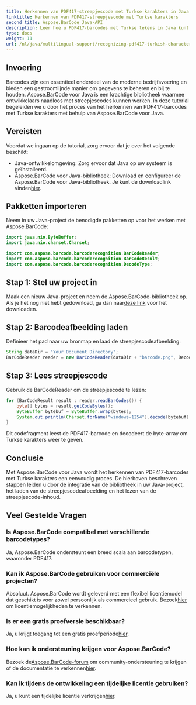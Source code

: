 ```yaml
---
title: Herkennen van PDF417-streepjescode met Turkse karakters in Java
linktitle: Herkennen van PDF417-streepjescode met Turkse karakters
second_title: Aspose.BarCode Java-API
description: Leer hoe u PDF417-barcodes met Turkse tekens in Java kunt herkennen met behulp van Aspose.BarCode. Eenvoudige integratie en krachtige decoderingsmogelijkheden.
type: docs
weight: 11
url: /nl/java/multilingual-support/recognizing-pdf417-turkish-characters/
---
```


## Invoering

Barcodes zijn een essentieel onderdeel van de moderne bedrijfsvoering en bieden een gestroomlijnde manier om gegevens te beheren en bij te houden. Aspose.BarCode voor Java is een krachtige bibliotheek waarmee ontwikkelaars naadloos met streepjescodes kunnen werken. In deze tutorial begeleiden we u door het proces van het herkennen van PDF417-barcodes met Turkse karakters met behulp van Aspose.BarCode voor Java.

## Vereisten

Voordat we ingaan op de tutorial, zorg ervoor dat je over het volgende beschikt:

- Java-ontwikkelomgeving: Zorg ervoor dat Java op uw systeem is geïnstalleerd.
-  Aspose.BarCode voor Java-bibliotheek: Download en configureer de Aspose.BarCode voor Java-bibliotheek. Je kunt de downloadlink vinden[hier](https://releases.aspose.com/barcode/java/).

## Pakketten importeren

Neem in uw Java-project de benodigde pakketten op voor het werken met Aspose.BarCode:

```java
import java.nio.ByteBuffer;
import java.nio.charset.Charset;

import com.aspose.barcode.barcoderecognition.BarCodeReader;
import com.aspose.barcode.barcoderecognition.BarCodeResult;
import com.aspose.barcode.barcoderecognition.DecodeType;
```

## Stap 1: Stel uw project in

 Maak een nieuw Java-project en neem de Aspose.BarCode-bibliotheek op. Als je het nog niet hebt gedownload, ga dan naar[deze link](https://releases.aspose.com/barcode/java/) voor het downloaden.

## Stap 2: Barcodeafbeelding laden

Definieer het pad naar uw bronmap en laad de streepjescodeafbeelding:

```java
String dataDir = "Your Document Directory";
BarCodeReader reader = new BarCodeReader(dataDir + "barcode.png", DecodeType.PDF_417);
```

## Stap 3: Lees streepjescode

Gebruik de BarCodeReader om de streepjescode te lezen:

```java
for (BarCodeResult result : reader.readBarCodes()) {
    byte[] bytes = result.getCodeBytes();
    ByteBuffer bytebuf = ByteBuffer.wrap(bytes);
    System.out.println(Charset.forName("windows-1254").decode(bytebuf).toString());
}
```

Dit codefragment leest de PDF417-barcode en decodeert de byte-array om Turkse karakters weer te geven.

## Conclusie

Met Aspose.BarCode voor Java wordt het herkennen van PDF417-barcodes met Turkse karakters een eenvoudig proces. De hierboven beschreven stappen leiden u door de integratie van de bibliotheek in uw Java-project, het laden van de streepjescodeafbeelding en het lezen van de streepjescode-inhoud.

## Veel Gestelde Vragen

### Is Aspose.BarCode compatibel met verschillende barcodetypes?
Ja, Aspose.BarCode ondersteunt een breed scala aan barcodetypen, waaronder PDF417.

### Kan ik Aspose.BarCode gebruiken voor commerciële projecten?
 Absoluut. Aspose.BarCode wordt geleverd met een flexibel licentiemodel dat geschikt is voor zowel persoonlijk als commercieel gebruik. Bezoek[hier](https://purchase.aspose.com/buy) om licentiemogelijkheden te verkennen.

### Is er een gratis proefversie beschikbaar?
 Ja, u krijgt toegang tot een gratis proefperiode[hier](https://releases.aspose.com/).

### Hoe kan ik ondersteuning krijgen voor Aspose.BarCode?
 Bezoek de[Aspose.BarCode-forum](https://forum.aspose.com/c/barcode/13) om community-ondersteuning te krijgen of de documentatie te verkennen[hier](https://reference.aspose.com/barcode/java/).

### Kan ik tijdens de ontwikkeling een tijdelijke licentie gebruiken?
 Ja, u kunt een tijdelijke licentie verkrijgen[hier](https://purchase.aspose.com/temporary-license/).
